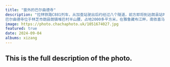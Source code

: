 ```yaml
---
title: "窗外的巴尔曲德寺"
description: "拉林铁路C881列车，从加查站驶出后约经过八个隧道，前方即将到达朗县站时，即可在列车前进方向的左侧看到这座依山傍水的寺庙，巴尔曲德寺。
巴尔曲德寺位于林芝市朗县朗镇堆巴村半山腰，占地2000多平方米，在雅鲁藏布江畔，南依喜马拉雅山，气势雄伟，是林芝地区规模较大的寺庙之一。公元1195年由索朗申格、索朗杰布二位活佛修建，原属葛举派，后由于宗教斗争改属格鲁派。1984年，该寺活佛洛桑多布吉集资重建。现存大部分建筑为重建建筑，主要包括佛殿、经堂、伙房、僧人住房等。佛殿中陈列有40余件珍贵文物。从列车望出去，有一种古今同框的感觉。"
image: https://photo.chachaphoto.uk/1051674027.jpg
featured: true
date: 2024-09-04
albums: xizang
---
```


## This is the full description of the photo.
